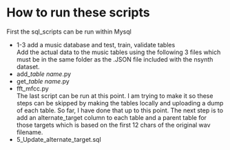 # How to run these scripts
First the sql_scripts can be run within Mysql
* 1-3 add a music database and test, train, validate tables  \
Add the actual data to the music tables using the following 3 files which must be in the same folder as the .JSON file included with the nsynth dataset.
* add_*table name*.py
* get_*table name*.py
* fft_mfcc.py  \
The last script can be run at this point. I am trying to make it so these steps can be skipped by making the tables locally and uploading a dump of each table. So far, I have done that up to this point. The next step is to add an alternate_target column to each table and a parent table for those targets which is based on the first 12 chars of the original wav filename.
* 5_Update_alternate_target.sql  

